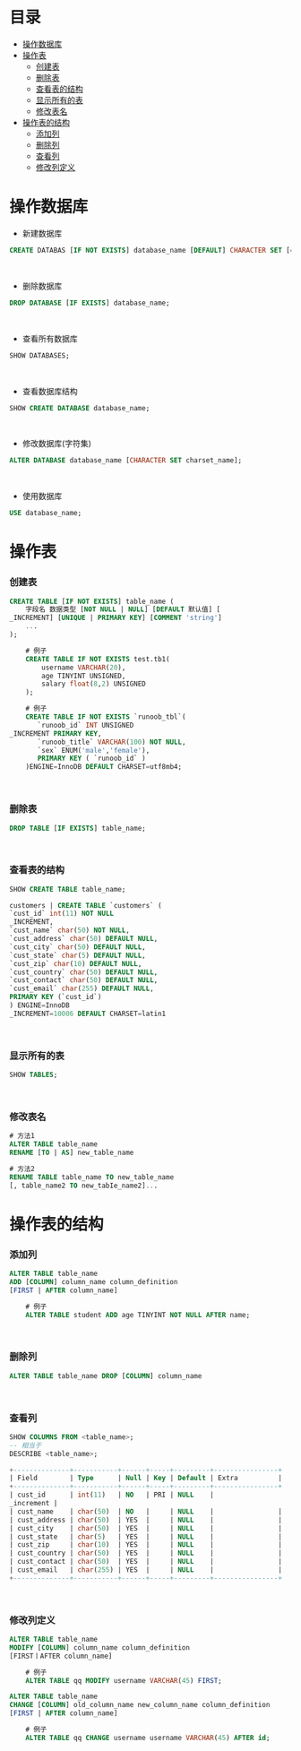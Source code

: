 # 目录
- [操作数据库](#操作数据库)
- [操作表](#操作表)
    - [创建表](#创建表)
    - [删除表](#删除表)
    - [查看表的结构](#查看表的结构)
    - [显示所有的表](#显示所有的表)
    - [修改表名](#修改表名)
- [操作表的结构](#操作表的结构)
    - [添加列](#添加列)
    - [删除列](#删除列)
    - [查看列](#查看列)
    - [修改列定义](#修改列定义)



<!-- = = = = = = = = = = = = = = = = = = = = = = = = = = = = = = = = = = = = = = = = = = = = = = = = = = = = = = = = = = = = -->
<!-- = = = = = = = = = = = = = = = = = = = = = = = = = = = = = = = = = = = = = = = = = = = = = = = = = = = = = = = = = = = = -->



# 操作数据库
* 新建数据库
```sql
CREATE DATABAS [IF NOT EXISTS] database_name [DEFAULT] CHARACTER SET [=] charset_name;
```
<br>

* 删除数据库
```sql
DROP DATABASE [IF EXISTS] database_name;
```
<br>

* 查看所有数据库
```sql
SHOW DATABASES;
```
<br>

* 查看数据库结构
```sql
SHOW CREATE DATABASE database_name;

```
<br>

* 修改数据库(字符集)
```sql
ALTER DATABASE database_name [CHARACTER SET charset_name];
```
<br>

* 使用数据库
```sql
USE database_name;
```



<!-- = = = = = = = = = = = = = = = = = = = = = = = = = = = = = = = = = = = = = = = = = = = = = = = = = = = = = = = = = = = = -->
<!-- = = = = = = = = = = = = = = = = = = = = = = = = = = = = = = = = = = = = = = = = = = = = = = = = = = = = = = = = = = = = -->



# 操作表
### 创建表
```sql
CREATE TABLE [IF NOT EXISTS] table_name (
    字段名 数据类型 [NOT NULL | NULL] [DEFAULT 默认值] [
_INCREMENT] [UNIQUE | PRIMARY KEY] [COMMENT 'string']
    ...
);

    # 例子
    CREATE TABLE IF NOT EXISTS test.tb1(
        username VARCHAR(20),
        age TINYINT UNSIGNED,
        salary float(8,2) UNSIGNED
    );

    # 例子
    CREATE TABLE IF NOT EXISTS `runoob_tbl`(
       `runoob_id` INT UNSIGNED 
_INCREMENT PRIMARY KEY,
       `runoob_title` VARCHAR(100) NOT NULL,
       `sex` ENUM('male','female'),
       PRIMARY KEY ( `runoob_id` )
    )ENGINE=InnoDB DEFAULT CHARSET=utf8mb4;
```
<br>

### 删除表
```sql
DROP TABLE [IF EXISTS] table_name;
```
<br>

### 查看表的结构
```sql
SHOW CREATE TABLE table_name;

customers | CREATE TABLE `customers` (
`cust_id` int(11) NOT NULL 
_INCREMENT,
`cust_name` char(50) NOT NULL,
`cust_address` char(50) DEFAULT NULL,
`cust_city` char(50) DEFAULT NULL,
`cust_state` char(5) DEFAULT NULL,
`cust_zip` char(10) DEFAULT NULL,
`cust_country` char(50) DEFAULT NULL,
`cust_contact` char(50) DEFAULT NULL,
`cust_email` char(255) DEFAULT NULL,
PRIMARY KEY (`cust_id`)
) ENGINE=InnoDB 
_INCREMENT=10006 DEFAULT CHARSET=latin1
```
<br>

### 显示所有的表
```sql
SHOW TABLES;
```
<br>

### 修改表名
```sql
# 方法1
ALTER TABLE table_name 
RENAME [TO | AS] new_table_name
```
```sql
# 方法2
RENAME TABLE table_name TO new_table_name 
[, table_name2 TO new_tabIe_name2]...
```



<!-- = = = = = = = = = = = = = = = = = = = = = = = = = = = = = = = = = = = = = = = = = = = = = = = = = = = = = = = = = = = = -->
<!-- = = = = = = = = = = = = = = = = = = = = = = = = = = = = = = = = = = = = = = = = = = = = = = = = = = = = = = = = = = = = -->



# 操作表的结构
### 添加列 
```sql
ALTER TABLE table_name 
ADD [COLUMN] column_name column_definition 
[FIRST | AFTER column_name]

    # 例子
    ALTER TABLE student ADD age TINYINT NOT NULL AFTER name;
```
<br>

### 删除列
```sql
ALTER TABLE table_name DROP [COLUMN] column_name
```
<br>

### 查看列
```sql
SHOW COLUMNS FROM <table_name>;
-- 相当于
DESCRIBE <table_name>;

+--------------+-----------+------+-----+---------+----------------+
| Field        | Type      | Null | Key | Default | Extra          |
+--------------+-----------+------+-----+---------+----------------+
| cust_id      | int(11)   | NO   | PRI | NULL    | 
_increment |
| cust_name    | char(50)  | NO   |     | NULL    |                |
| cust_address | char(50)  | YES  |     | NULL    |                |
| cust_city    | char(50)  | YES  |     | NULL    |                |
| cust_state   | char(5)   | YES  |     | NULL    |                |
| cust_zip     | char(10)  | YES  |     | NULL    |                |
| cust_country | char(50)  | YES  |     | NULL    |                |
| cust_contact | char(50)  | YES  |     | NULL    |                |
| cust_email   | char(255) | YES  |     | NULL    |                |
+--------------+-----------+------+-----+---------+----------------+
```
<br>

### 修改列定义
```sql
ALTER TABLE table_name 
MODIFY [COLUMN] column_name column_definition 
[FIRST丨AFTER column_name]

    # 例子
    ALTER TABLE qq MODIFY username VARCHAR(45) FIRST;
```
```sql
ALTER TABLE table_name 
CHANGE [COLUMN] old_column_name new_column_name column_definition 
[FIRST | AFTER column_name]

    # 例子
    ALTER TABLE qq CHANGE username username VARCHAR(45) AFTER id;
```
